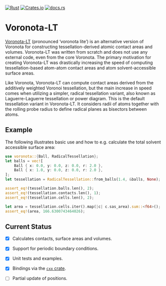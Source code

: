 [![Rust](https://github.com/mlund/voronota-rs/actions/workflows/rust.yml/badge.svg)](https://github.com/mlund/voronota-rs/actions/workflows/rust.yml)
[![Crates.io](https://img.shields.io/crates/v/voronota)](https://crates.io/crates/voronota)
[![docs.rs](https://img.shields.io/docsrs/voronota)](https://docs.rs/voronota/latest/voronota)

# Voronota-LT

[Voronota-LT](https://www.voronota.com/expansion_lt) (pronounced ‘voronota lite’) is an alternative version of Voronota for constructing tessellation-derived atomic contact areas and volumes. Voronota-LT was written from scratch and does not use any external code, even from the core Voronota. The primary motivation for creating Voronota-LT was drastically increasing the speed of computing tessellation-based atom-atom contact areas and atom solvent-accessible surface areas.

Like Voronota, Voronota-LT can compute contact areas derived from the additively weighted Voronoi tessellation, but the main increase in speed comes when utilizing a simpler, radical tessellation variant, also known as Laguerre-Laguerre tessellation or power diagram. This is the default tessellation variant in Voronota-LT. It considers radii of atoms together with the rolling probe radius to define radical planes as bisectors between atoms.

## Example

The following illustrates basic use and how to e.g. calculate the total
solvent accessible surface area:

~~~ rust
use voronota::{Ball, RadicalTessellation};
let balls = vec![
    Ball { x: 0.0, y: 0.0, z: 0.0, r: 2.0 },
    Ball { x: 1.0, y: 0.0, z: 0.0, r: 2.0 },
];
let tessellation = RadicalTessellation::from_balls(1.4, &balls, None);

assert_eq!(tessellation.balls.len(), 2);
assert_eq!(tessellation.contacts.len(), 1);
assert_eq!(tessellation.cells.len(), 2);

let area = tessellation.cells.iter().map(|c| c.sas_area).sum::<f64>();
assert_eq!(area, 166.6300743464026);
~~~

## Current Status

- [x] Calculates contacts, surface areas and volumes.
- [x] Support for periodic boundary conditions.
- [x] Unit tests and examples.
- [x] Bindings via the [`cxx` crate](https://crates.io/crates/cxx).
- [ ] Partial update of positions.

